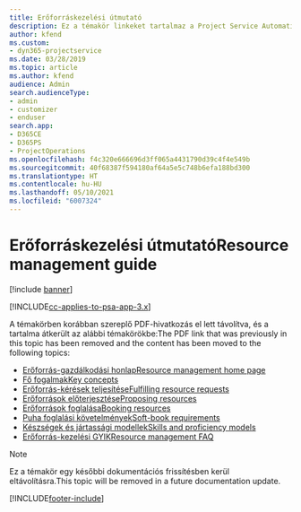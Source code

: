 ```yaml
---
title: Erőforráskezelési útmutató
description: Ez a témakör linkeket tartalmaz a Project Service Automation erőforrás-kezelésével kapcsolatos információkhoz
author: kfend
ms.custom:
- dyn365-projectservice
ms.date: 03/28/2019
ms.topic: article
ms.author: kfend
audience: Admin
search.audienceType:
- admin
- customizer
- enduser
search.app:
- D365CE
- D365PS
- ProjectOperations
ms.openlocfilehash: f4c320e666696d3ff065a4431790d39c4f4e549b
ms.sourcegitcommit: 40f68387f594180af64a5e5c748b6efa188bd300
ms.translationtype: HT
ms.contentlocale: hu-HU
ms.lasthandoff: 05/10/2021
ms.locfileid: "6007324"
---
```

# <a name="resource-management-guide"></a><span data-ttu-id="90386-103">Erőforráskezelési útmutató</span><span class="sxs-lookup"><span data-stu-id="90386-103">Resource management guide</span></span>

[!include [banner](../../includes/psa-now-project-operations.md)]

[!INCLUDE[cc-applies-to-psa-app-3.x](../../includes/cc-applies-to-psa-app-3x.md)]

<span data-ttu-id="90386-104">A témakörben korábban szereplő PDF-hivatkozás el lett távolítva, és a tartalma átkerült az alábbi témakörökbe:</span><span class="sxs-lookup"><span data-stu-id="90386-104">The PDF link that was previously in this topic has been removed and the content has been moved to the following topics:</span></span>

- [<span data-ttu-id="90386-105">Erőforrás-gazdálkodási honlap</span><span class="sxs-lookup"><span data-stu-id="90386-105">Resource management home page</span></span>](../resource-management-home-page.md)
- [<span data-ttu-id="90386-106">Fő fogalmak</span><span class="sxs-lookup"><span data-stu-id="90386-106">Key concepts</span></span>](../reports-key-concepts.md)
- [<span data-ttu-id="90386-107">Erőforrás-kérések teljesítése</span><span class="sxs-lookup"><span data-stu-id="90386-107">Fulfilling resource requests</span></span>](../resource-management-fulfill-requests.md)
- [<span data-ttu-id="90386-108">Erőforrások előterjesztése</span><span class="sxs-lookup"><span data-stu-id="90386-108">Proposing resources</span></span>](../resource-management-propose-resources.md)
- [<span data-ttu-id="90386-109">Erőforrások foglalása</span><span class="sxs-lookup"><span data-stu-id="90386-109">Booking resources</span></span>](../resource-management-book-resources-scheduleboard.md)
- [<span data-ttu-id="90386-110">Puha foglalási követelmények</span><span class="sxs-lookup"><span data-stu-id="90386-110">Soft-book requirements</span></span>](../resource-management-softbook-requirements.md)
- [<span data-ttu-id="90386-111">Készségek és jártassági modellek</span><span class="sxs-lookup"><span data-stu-id="90386-111">Skills and proficiency models</span></span>](../resource-management-skills-proficiency.md)
- [<span data-ttu-id="90386-112">Erőforrás-kezelési GYIK</span><span class="sxs-lookup"><span data-stu-id="90386-112">Resource management FAQ</span></span>](../resource-management-faq.md)

> [!NOTE]
> <span data-ttu-id="90386-113">Ez a témakör egy későbbi dokumentációs frissítésben kerül eltávolításra.</span><span class="sxs-lookup"><span data-stu-id="90386-113">This topic will be removed in a future documentation update.</span></span> 


[!INCLUDE[footer-include](../../includes/footer-banner.md)]